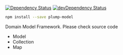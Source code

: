 [![Dependency Status](https://david-dm.org/valaxy/plump.svg?style=flat-square)](https://david-dm.org/valaxy/plump)
[![devDependency Status](https://david-dm.org/valaxy/plump/dev-status.svg?style=flat-square)](https://david-dm.org/valaxy/plump#info=devDependencies)

```bash
npm install --save plump-model
```

Domain Model Framework. Please check source code

- Model
- Collection
- Map